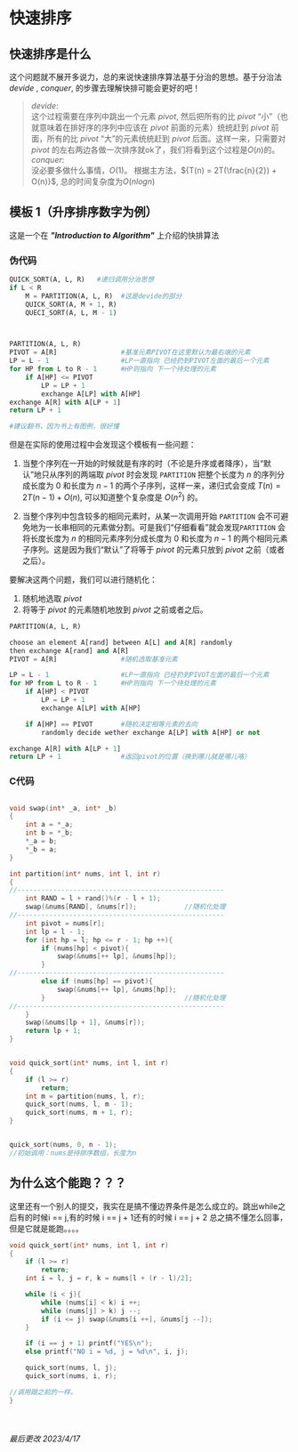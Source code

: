 # 快速排序
## 快速排序是什么
这个问题就不展开多说力，总的来说快速排序算法基于分治的思想。基于分治法 $devide$ , $conquer$, 的步骤去理解快排可能会更好的吧！
>$devide$:  
这个过程需要在序列中跳出一个元素 $pivot$, 然后把所有的比 $pivot$ “小”（也就意味着在排好序的序列中应该在 $pivot$ 前面的元素）统统赶到 $pivot$ 前面，所有的比 $pivot$ “大”的元素统统赶到 $pivot$ 后面。这样一来，只需要对 $pivot$ 的左右两边各做一次排序就ok了，我们将看到这个过程是${O(n)}$的。  
>$conquer$:  
没必要多做什么事情，${O(1)}$。
>根据主方法，${T(n) = 2T(\frac{n}{2}) + O(n)}$, 总的时间复杂度为${O(nlogn)}$

## 模板 1（升序排序数字为例）
这是一个在 ***"Introduction to Algorithm"*** 上介绍的快排算法
### 伪代码

```python
QUICK_SORT(A, L, R)   #递归调用分治思想
if L < R
    M = PARTITION(A, L, R)  #这是devide的部分
    QUICK_SORT(A, M + 1, R)
    QUECI_SORT(A, L, M - 1)



PARTITION(A, L, R)
PIVOT = A[R]                #基准元素PIVOT在这里默认为最右端的元素
LP = L - 1                  #LP一直指向 已经扔到PIVOT左面的最后一个元素
for HP from L to R - 1      #HP则指向 下一个待处理的元素
    if A[HP] <= PIVOT
        LP = LP + 1
        exchange A[LP] with A[HP]
exchange A[R] with A[LP + 1]
return LP + 1

#建议翻书，因为书上有图例，很好懂
```

但是在实际的使用过程中会发现这个模板有一些问题：  

1. 当整个序列在一开始的时候就是有序的时（不论是升序或者降序），当“默认”地只从序列的两端取 $pivot$ 时会发现 `PARTITION` 把整个长度为 $n$ 的序列分成长度为 $0$ 和长度为 $n - 1$ 的两个子序列，这样一来，递归式会变成 ${T(n) = 2T(n - 1) + O(n)}$, 可以知道整个复杂度是 $O(n^2)$ 的。
   
2. 当整个序列中包含较多的相同元素时，从某一次调用开始 `PARTITION` 会不可避免地为一长串相同的元素做分割。可是我们“仔细看看”就会发现`PARTITION` 会将长度长度为 $n$ 的相同元素序列分成长度为 $0$ 和长度为 $n - 1$ 的两个相同元素子序列。这是因为我们“默认”了将等于 $pivot$ 的元素只放到 $pivot$ 之前（或者之后）。

要解决这两个问题，我们可以进行随机化：

1. 随机地选取 $pivot$
2. 将等于 $pivot$ 的元素随机地放到 $pivot$ 之前或者之后。

```python
PARTITION(A, L, R)

choose an element A[rand] between A[L] and A[R] randomly
then exchange A[rand] and A[R]
PIVOT = A[R]                #随机选取基准元素

LP = L - 1                  #LP一直指向 已经扔到PIVOT左面的最后一个元素
for HP from L to R - 1      #HP则指向 下一个待处理的元素
    if A[HP] < PIVOT
        LP = LP + 1
        exchange A[LP] with A[HP]

    if A[HP] == PIVOT       #随机决定相等元素的去向
        randomly decide wether exchange A[LP] with A[HP] or not

exchange A[R] with A[LP + 1]
return LP + 1               #返回pivot的位置（换到哪儿就是哪儿咯）
```

### C代码

```c

void swap(int* _a, int* _b)
{
    int a = *_a;
    int b = *_b;
    *_a = b;
    *_b = a;
}

int partition(int* nums, int l, int r)
{
//----------------------------------------------------
    int RAND = l + rand()%(r - l + 1);
    swap(&nums[RAND], &nums[r]);            //随机化处理
//----------------------------------------------------
    int pivot = nums[r];
    int lp = l - 1;
    for (int hp = l; hp <= r - 1; hp ++){
        if (nums[hp] < pivot){
            swap(&nums[++ lp], &nums[hp]);
        }
//----------------------------------------------------
        else if (nums[hp] == pivot){
            swap(&nums[++ lp], &nums[hp]);
        }                                   //随机化处理
//----------------------------------------------------
    }
    swap(&nums[lp + 1], &nums[r]);
    return lp + 1;
}


void quick_sort(int* nums, int l, int r)
{
    if (l >= r)
        return;
    int m = partition(nums, l, r);
    quick_sort(nums, l, m - 1);
    quick_sort(nums, m + 1, r);
}


quick_sort(nums, 0, n - 1);
//初始调用：nums是待排序数组，长度为n
```
## 为什么这个能跑？？？
这里还有一个别人的提交，我实在是搞不懂边界条件是怎么成立的。跳出while之后有的时候i == j,有的时候 i == j + 1还有的时候 i == j + 2 总之搞不懂怎么回事，但是它就是能跑。。。。
```c
void quick_sort(int* nums, int l, int r)
{
    if (l >= r)
        return;
    int i = l, j = r, k = nums[l + (r - l)/2];

    while (i < j){
        while (nums[i] < k) i ++;
        while (nums[j] > k) j --;
        if (i <= j) swap(&nums[i ++], &nums[j --]);
    }

    if (i == j + 1) printf("YES\n");
    else printf("NO i = %d, j = %d\n", i, j);

    quick_sort(nums, l, j);
    quick_sort(nums, i, r);

//调用跟之前的一样。
}
```

<br>

###### 最后更改 2023/4/17
